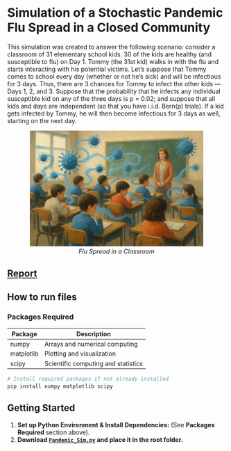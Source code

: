 # Simulation of a Stochastic Pandemic Flu Spread in a Closed Community
This simulation was created to answer the following scenario:
consider a classroom of 31 elementary school kids. 30 of the kids are healthy (and susceptible to flu) on Day 1. Tommy (the 31st kid) walks in with the flu and starts interacting with his potential victims. Let’s suppose that Tommy comes to school every day (whether or not he’s sick) and will be infectious for 3 days. Thus, there are 3 chances for Tommy to infect the other kids — Days 1, 2, and 3. Suppose that the probability that he infects any individual susceptible kid on any of the three days is p = 0.02; and suppose that all kids and days are independent (so that you have i.i.d. Bern(p) trials). If a kid gets infected by Tommy, he will then become infectious for 3 days as well, starting on the next day.

<p align="center">
  <img src="flu_spread_in_classroom.png" alt="Pandemic Spread in Closed Community" title="Flu Spread in a Classroom" style="text-align:center" width="400px">
  <br>
  <em>Flu Spread in a Classroom</em>
</p>

## [Report](<Stochastic Pandemic Flu Spread in a Closed Community.pdf>)

## How to run files

### Packages Required

| Package      | Description                          |
|--------------|--------------------------------------|
| numpy        | Arrays and numerical computing       |
| matplotlib   | Plotting and visualization           |
| scipy        | Scientific computing and statistics  |

```python
# Install required packages if not already installed
pip install numpy matplotlib scipy
```

## Getting Started
1.  **Set up Python Environment & Install Dependencies:** (See **Packages Required** section above).
2. **Download [`Pandemic_Sim.py`](Pandemic_Sim.py) and place it in the root folder.**
